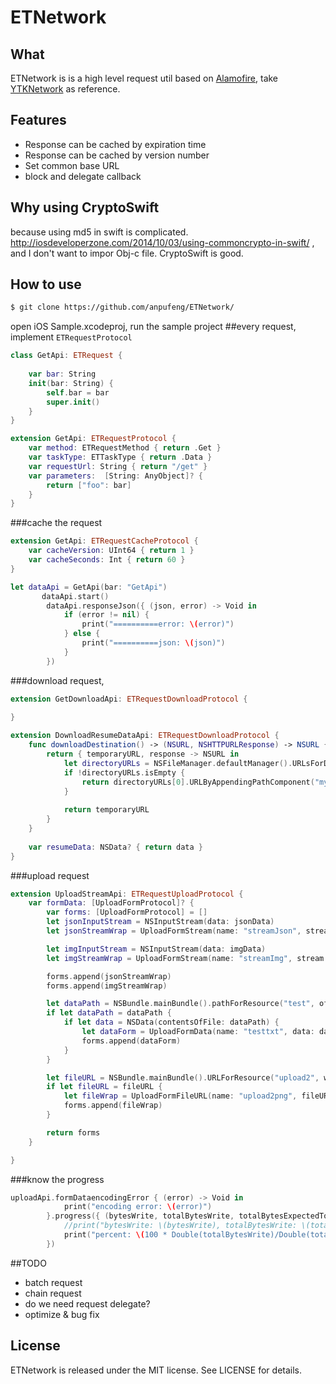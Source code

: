 # ETNetwork
## What

ETNetwork is is a high level request util based on [Alamofire](https://github.com/Alamofire/Alamofire), take [YTKNetwork](https://github.com/yuantiku/YTKNetwork/) as reference. 

## Features
 * Response can be cached by expiration time
 * Response can be cached by version number
 * Set common base URL
 * block and delegate callback

## Why using CryptoSwift
because using md5 in swift is complicated. http://iosdeveloperzone.com/2014/10/03/using-commoncrypto-in-swift/ , and I don't want to impor Obj-c file. CryptoSwift is good.
## How to use
```bash
$ git clone https://github.com/anpufeng/ETNetwork/
```
open iOS Sample.xcodeproj, run the sample project
##every request, implement `ETRequestProtocol` 
```swift
class GetApi: ETRequest {
    
    var bar: String
    init(bar: String) {
        self.bar = bar
        super.init()
    }
}

extension GetApi: ETRequestProtocol {
    var method: ETRequestMethod { return .Get }
    var taskType: ETTaskType { return .Data }
    var requestUrl: String { return "/get" }
    var parameters:  [String: AnyObject]? {
        return ["foo": bar]
    }
}
```
###cache the request
```swift
extension GetApi: ETRequestCacheProtocol {
    var cacheVersion: UInt64 { return 1 }
    var cacheSeconds: Int { return 60 }
}

let dataApi = GetApi(bar: "GetApi")
       dataApi.start()
        dataApi.responseJson({ (json, error) -> Void in
            if (error != nil) {
                print("==========error: \(error)")
            } else {
                print("==========json: \(json)")
            }
        })
```

###download request, 
```swift
extension GetDownloadApi: ETRequestDownloadProtocol {
    
}

extension DownloadResumeDataApi: ETRequestDownloadProtocol {
    func downloadDestination() -> (NSURL, NSHTTPURLResponse) -> NSURL {
        return { temporaryURL, response -> NSURL in
            let directoryURLs = NSFileManager.defaultManager().URLsForDirectory(.DocumentDirectory, inDomains: .UserDomainMask)
            if !directoryURLs.isEmpty {
                return directoryURLs[0].URLByAppendingPathComponent("mydownload.dmg")
            }
            
            return temporaryURL
        }
    }
    
    var resumeData: NSData? { return data }
}
```
###upload request
```swift
extension UploadStreamApi: ETRequestUploadProtocol {
    var formData: [UploadFormProtocol]? {
        var forms: [UploadFormProtocol] = []
        let jsonInputStream = NSInputStream(data: jsonData)
        let jsonStreamWrap = UploadFormStream(name: "streamJson", stream: jsonInputStream, length: UInt64(jsonData.length), fileName: "streamJsonFileName", mimeType: "text/plain")

        let imgInputStream = NSInputStream(data: imgData)
        let imgStreamWrap = UploadFormStream(name: "streamImg", stream: imgInputStream, length: UInt64(jsonData.length), fileName: "steamImgFileName", mimeType: "image/png")

        forms.append(jsonStreamWrap)
        forms.append(imgStreamWrap)

        let dataPath = NSBundle.mainBundle().pathForResource("test", ofType: "txt")
        if let dataPath = dataPath {
            if let data = NSData(contentsOfFile: dataPath) {
                let dataForm = UploadFormData(name: "testtxt", data: data)
                forms.append(dataForm)
            }
        }

        let fileURL = NSBundle.mainBundle().URLForResource("upload2", withExtension: "png")
        if let fileURL = fileURL {
            let fileWrap = UploadFormFileURL(name: "upload2png", fileURL: fileURL)
            forms.append(fileWrap)
        }

        return forms
    }

}
```
###know the progress
```swift
uploadApi.formDataencodingError { (error) -> Void in
            print("encoding error: \(error)")
        }.progress({ (bytesWrite, totalBytesWrite, totalBytesExpectedToWrite) -> Void in
            //print("bytesWrite: \(bytesWrite), totalBytesWrite: \(totalBytesWrite), totalBytesExpectedToWrite: \(totalBytesExpectedToWrite)")
            print("percent: \(100 * Double(totalBytesWrite)/Double(totalBytesExpectedToWrite))")
        })
```



##TODO
 * batch request
 * chain request
 * do we need request delegate?
 * optimize & bug fix
## License
ETNetwork is released under the MIT license. See LICENSE for details.
